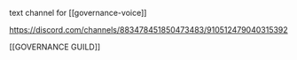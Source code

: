 text channel for [[governance-voice]]

https://discord.com/channels/883478451850473483/910512479040315392

[[GOVERNANCE GUILD]]